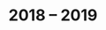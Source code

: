 ---
layout:                 away_days
semesterYear:           2018-01-01
title:                  2018 &ndash; 2019
from:                   2018-05-24
to:                     2018-05-27
location:               "Heidelberg, Germany"
organiser:
    - name: "Robert Baumgarth"
      url: "http://math.uni.lu/~baumgarth"
supervisors:
    - name: "Andrew BRUCE"
    - name: "Shaunak DEO"
    - name: "James THOMPSON"
abstractsLink:          /f/away_days2018/PhDAwayDays2018-Abstracts.pdf
---